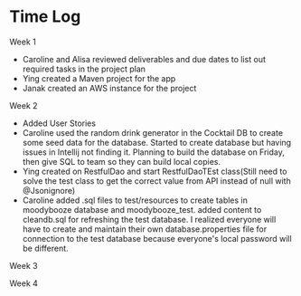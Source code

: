 # Time Log

Week 1
* Caroline and Alisa reviewed deliverables and due dates to list out required tasks in the project plan
* Ying created a Maven project for the app
* Janak created an AWS instance for the project

Week 2
* Added User Stories
* Caroline used the random drink generator in the Cocktail DB to create some seed data for the database. Started to create database but having issues in Intellij not finding it. Planning to build the database on Friday, then give SQL to team so they can build local copies.
* Ying created on RestfulDao and start RestfulDaoTEst class(Still need to solve the test class to get the correct value from API instead of null with @Jsonignore)
* Caroline added .sql files to test/resources to create tables in moodybooze database and moodybooze_test. added content to cleandb.sql for refreshing the test database. I realized everyone will have to create and maintain their own database.properties file for connection to the test database because everyone's local password will be different.

Week 3

Week 4
